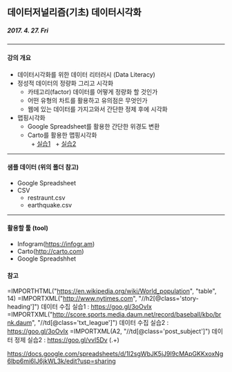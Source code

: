 ## 데이터저널리즘(기초) 데이터시각화
##### 2017. 4. 27. Fri
----------

#### 강의 개요
+ 데이터시각화를 위한 데이터 리터러시 (Data Literacy)
+ 정성적 데이터의 정량화 그리고 시각화
  + 카테고리(factor) 데이터를 어떻게 정량화 할 것인가
  + 어떤 유형의 차트를 활용하고 유의점은 무엇인가
  + 웹에 있는 데이터를 가지고와서 간단한 정제 후에 시각화
+ 맵핑시각화 
  + Google Spreadsheet를 활용한 간단한 위경도 변환
  + Carto를 활용한 맵핑시각화  
    + [실습1](https://woons.carto.com/builder/9497ebfe-f8bc-11e6-8294-0e3ff518bd15/embed)
    + [실습2](https://woons.carto.com/builder/ab10af62-2b0f-11e7-a3d4-0e3a376473ab/embed)
 ----------
 
 #### 샘플 데이터 (위의 폴더 참고)
+ Google Spreadsheet
+ CSV
  + restraunt.csv
  + earthquake.csv
 
 ----------
#### 활용할 툴 (tool)
+ Infogram(https://infogr.am)
+ Carto(http://carto.com)
+ Google Spreadshhet

#### 참고

=IMPORTHTML("https://en.wikipedia.org/wiki/World_population", "table", 14)
=IMPORTXML("http://www.nytimes.com", "//h2[@class='story-heading']")
데이터 수집 실습1 : https://goo.gl/3oOvIx
=IMPORTXML("http://score.sports.media.daum.net/record/baseball/kbo/brnk.daum", "//td[@class='txt_league']")
데이터 수집 실습2 : https://goo.gl/3oOvIx
=IMPORTXML(A2, "//td[@class='post_subject']")
데이터 정제 실습2 : https://goo.gl/vvl5Dv
(.+)

https://docs.google.com/spreadsheets/d/1I2sgWbJK5jJ9I9cMApGKKxoxNg6lbp6mi6IJ6jkWL3k/edit?usp=sharing
